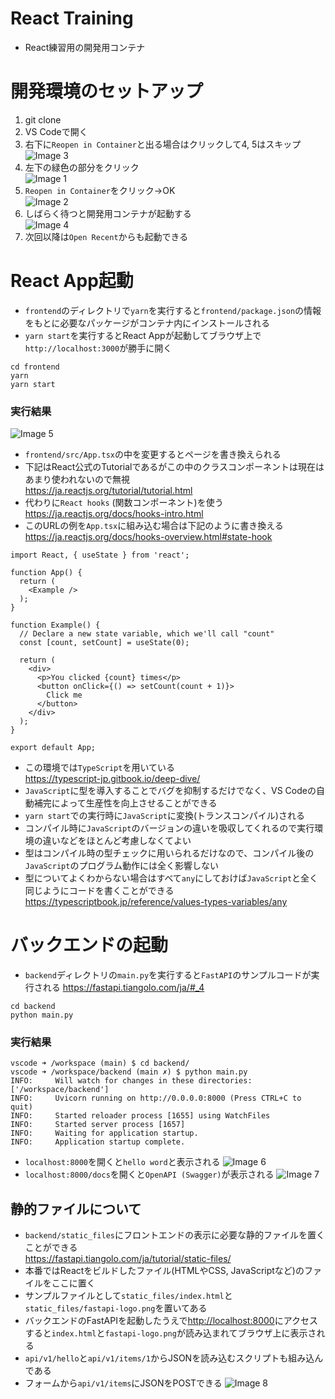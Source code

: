 # React Training
- React練習用の開発用コンテナ

# 開発環境のセットアップ
1. git clone
1. VS Codeで開く
1. 右下に`Reopen in Container`と出る場合はクリックして4, 5はスキップ  
![Image 3](images/3.png)
1. 左下の緑色の部分をクリック  
![Image 1](images/1.png)
1. `Reopen in Container`をクリック→OK  
![Image 2](images/2.png)
1. しばらく待つと開発用コンテナが起動する  
![Image 4](images/4.png)
1. 次回以降は`Open Recent`からも起動できる

# React App起動
- `frontend`のディレクトリで`yarn`を実行すると`frontend/package.json`の情報をもとに必要なパッケージがコンテナ内にインストールされる
- `yarn start`を実行するとReact Appが起動してブラウザ上で`http://localhost:3000`が勝手に開く
```
cd frontend
yarn
yarn start
```
### 実行結果
![Image 5](images/5.png)
- `frontend/src/App.tsx`の中を変更するとページを書き換えられる
- 下記はReact公式のTutorialであるがこの中のクラスコンポーネントは現在はあまり使われないので無視  
https://ja.reactjs.org/tutorial/tutorial.html
- 代わりに`React hooks` (関数コンポーネント)を使う  
https://ja.reactjs.org/docs/hooks-intro.html
- このURLの例を`App.tsx`に組み込む場合は下記のように書き換える  
https://ja.reactjs.org/docs/hooks-overview.html#state-hook
```
import React, { useState } from 'react';

function App() {
  return (
    <Example />
  );
}

function Example() {
  // Declare a new state variable, which we'll call "count"
  const [count, setCount] = useState(0);

  return (
    <div>
      <p>You clicked {count} times</p>
      <button onClick={() => setCount(count + 1)}>
        Click me
      </button>
    </div>
  );
}

export default App;
```
- この環境では`TypeScript`を用いている    
https://typescript-jp.gitbook.io/deep-dive/
- `JavaScript`に型を導入することでバグを抑制するだけでなく、VS Codeの自動補完によって生産性を向上させることができる
- `yarn start`での実行時に`JavaScript`に変換(トランスコンパイル)される
- コンパイル時に`JavaScript`のバージョンの違いを吸収してくれるので実行環境の違いなどをほとんど考慮しなくてよい
- 型はコンパイル時の型チェックに用いられるだけなので、コンパイル後の`JavaScript`のプログラム動作には全く影響しない
- 型についてよくわからない場合はすべて`any`にしておけば`JavaScript`と全く同じようにコードを書くことができる  
https://typescriptbook.jp/reference/values-types-variables/any


# バックエンドの起動
- `backend`ディレクトリの`main.py`を実行すると`FastAPI`のサンプルコードが実行される
https://fastapi.tiangolo.com/ja/#_4
```
cd backend
python main.py
```
### 実行結果
```
vscode ➜ /workspace (main) $ cd backend/
vscode ➜ /workspace/backend (main ✗) $ python main.py 
INFO:     Will watch for changes in these directories: ['/workspace/backend']
INFO:     Uvicorn running on http://0.0.0.0:8000 (Press CTRL+C to quit)
INFO:     Started reloader process [1655] using WatchFiles
INFO:     Started server process [1657]
INFO:     Waiting for application startup.
INFO:     Application startup complete.
```
- `localhost:8000`を開くと`hello word`と表示される
![Image 6](images/6.png)
- `localhost:8000/docs`を開くと`OpenAPI (Swagger)`が表示される
![Image 7](images/7.png)

## 静的ファイルについて
- `backend/static_files`にフロントエンドの表示に必要な静的ファイルを置くことができる  
https://fastapi.tiangolo.com/ja/tutorial/static-files/
- 本番ではReactをビルドしたファイル(HTMLやCSS, JavaScriptなど)のファイルをここに置く
- サンプルファイルとして`static_files/index.html`と`static_files/fastapi-logo.png`を置いてある
- バックエンドのFastAPIを起動したうえで[http://localhost:8000](http://localhost:8000)にアクセスすると`index.html`と`fastapi-logo.png`が読み込まれてブラウザ上に表示される
- `api/v1/hello`と`api/v1/items/1`からJSONを読み込むスクリプトも組み込んである  
- フォームから`api/v1/items`にJSONをPOSTできる
![Image 8](images/8.png)
